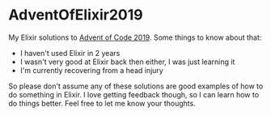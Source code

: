 # AdventOfElixir2019

My Elixir solutions to [Advent of Code 2019](https://adventofcode.com/2019). Some things to know about that:

* I haven't used Elixir in 2 years
* I wasn't very good at Elixir back then either, I was just learning it
* I'm currently recovering from a head injury

So please don't assume any of these solutions are good examples of how to do something in Elixir. I love getting feedback though, so I can learn how to do things better. Feel free to let me know your thoughts.
